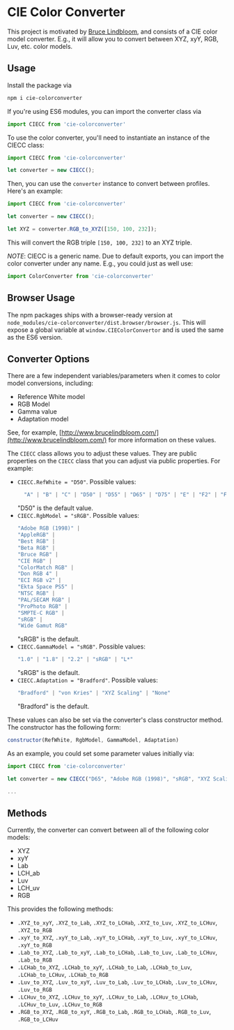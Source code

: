 # CIE Color Converter

This project is motivated by [Bruce Lindbloom](http://www.brucelindbloom.com/), and consists of a CIE color model converter. E.g., it will allow you to convert between XYZ, xyY, RGB, Luv, etc. color models.

## Usage

Install the package via

```sh
npm i cie-colorconverter
```

If you're using ES6 modules, you can import the converter class via

```js
import CIECC from 'cie-colorconverter'
```

To use the color converter, you'll need to instantiate an instance of the CIECC class:

```js
import CIECC from 'cie-colorconverter'

let converter = new CIECC();
```

Then, you can use the `converter` instance to convert between profiles. Here's an example:

```js
import CIECC from 'cie-colorconverter'

let converter = new CIECC();

let XYZ = converter.RGB_to_XYZ([150, 100, 232]);
```

This will convert the RGB triple `[150, 100, 232]` to an XYZ triple.

*NOTE*: CIECC is a generic name. Due to default exports, you can import the color converter under any name. E.g., you could just as well use:

```js
import ColorConverter from 'cie-colorconverter'
```

## Browser Usage

The npm packages ships with a browser-ready version at `node_modules/cie-colorconverter/dist.browser/browser.js`. This will expose a global variable at `window.CIEColorConvertor` and is used the same as the ES6 version.

## Converter Options

There are a few independent variables/parameters when it comes to color model conversions, including:

* Reference White model
* RGB Model
* Gamma value
* Adaptation model

See, for example, [http://www.brucelindbloom.com/](http://www.brucelindbloom.com/) for more information on these values.

The `CIECC` class allows you to adjust these values. They are public properties on the `CIECC` class that you can adjust via public properties. For example:

* `CIECC.RefWhite = "D50"`. Possible values:
  ```ts
    "A" | "B" | "C" | "D50" | "D55" | "D65" | "D75" | "E" | "F2" | "F7" | "F11"
  ```
  "D50" is the default value.
* `CIECC.RgbModel = "sRGB"`. Possible values:
  ```ts
  "Adobe RGB (1998)" |
  "AppleRGB" |
  "Best RGB" |
  "Beta RGB" |
  "Bruce RGB" |
  "CIE RGB" |
  "ColorMatch RGB" |
  "Don RGB 4" |
  "ECI RGB v2" |
  "Ekta Space PS5" |
  "NTSC RGB" |
  "PAL/SECAM RGB" |
  "ProPhoto RGB" |
  "SMPTE-C RGB" |
  "sRGB" |
  "Wide Gamut RGB"
  ```
  "sRGB" is the default.
* `CIECC.GammaModel = "sRGB"`. Possible values:
  ```ts
  "1.0" | "1.8" | "2.2" | "sRGB" | "L*"
  ```
  "sRGB" is the default.
* `CIECC.Adaptation = "Bradford"`. Possible values:
  ```ts
  "Bradford" | "von Kries" | "XYZ Scaling" | "None"
  ```
  "Bradford" is the default.

These values can also be set via the converter's class constructor method. The constructor has the following form:

```js
constructor(RefWhite, RgbModel, GammaModel, Adaptation)
```

As an example, you could set some parameter values initially via:

```js
import CIECC from 'cie-colorconverter'

let converter = new CIECC("D65", "Adobe RGB (1998)", "sRGB", "XYZ Scaling");

...
```

## Methods

Currently, the converter can convert between all of the following color models:

* XYZ
* xyY
* Lab
* LCH_ab
* Luv
* LCH_uv
* RGB

This provides the following methods:

* `.XYZ_to_xyY`, `.XYZ_to_Lab`, `.XYZ_to_LCHab`, `.XYZ_to_Luv`, `.XYZ_to_LCHuv`, `.XYZ_to_RGB`
* `.xyY_to_XYZ`, `.xyY_to_Lab`, `.xyY_to_LCHab`, `.xyY_to_Luv`, `.xyY_to_LCHuv`, `.xyY_to_RGB`
* `.Lab_to_XYZ`, `.Lab_to_xyY`, `.Lab_to_LCHab`, `.Lab_to_Luv`, `.Lab_to_LCHuv`, `.Lab_to_RGB`
* `.LCHab_to_XYZ`, `.LCHab_to_xyY`, `.LCHab_to_Lab`, `.LCHab_to_Luv`, `.LCHab_to_LCHuv`, `.LCHab_to_RGB`
* `.Luv_to_XYZ`, `.Luv_to_xyY`, `.Luv_to_Lab`, `.Luv_to_LCHab`, `.Luv_to_LCHuv`, `.Luv_to_RGB`
* `.LCHuv_to_XYZ`, `.LCHuv_to_xyY`, `.LCHuv_to_Lab`, `.LCHuv_to_LCHab`, `.LCHuv_to_Luv`, `.LCHuv_to_RGB`
* `.RGB_to_XYZ`, `.RGB_to_xyY`, `.RGB_to_Lab`, `.RGB_to_LCHab`, `.RGB_to_Luv`, `.RGB_to_LCHuv`